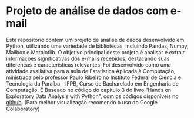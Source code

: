 # Projeto de análise de dados com e-mail
Este repositório contém um projeto de análise de dados desenvolvido em Python, utilizando uma variedade de bibliotecas, incluindo Pandas, Numpy, Mailbox e Matplotlib. O objetivo principal deste projeto é analisar e extrair informações significativas dos e-mails recebidos, destacando suas diferenças e características relevantes.
Foi desenvolvido como uma atividade avaliativa para a aula de Estatística Aplicada à Computação, ministrada pelo professor Paulo Ribeiro no Instituto Federal de Ciência e Tecnologia da Paraíba - IFPB, Curso de Bacharelado em Engenharia de Computação. É Baseado no código do capítulo 3 do livro "Hands on Exploratory Data Analysis with Python", com os códigos disponíveis no [github](https://github.com/PacktPublishing/Hands-on-Exploratory-Data-Analysis-with-Python).
(Para melhor visualização recomendo o uso do Google Colaboratory)
